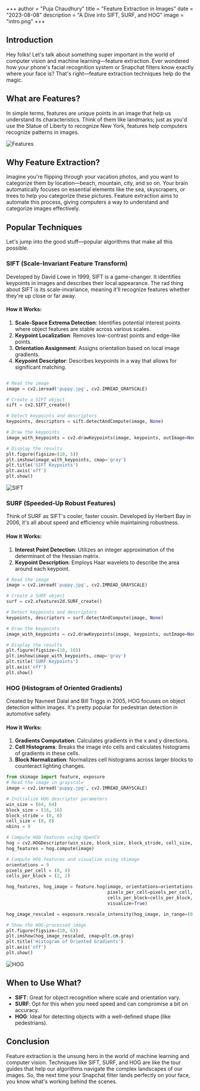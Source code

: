 +++
author = "Puja Chaudhury"
title = "Feature Extraction in Images"
date = "2023-08-08"
description = "A Dive into SIFT, SURF, and HOG"
image = "intro.png"
+++
## Introduction

Hey folks! Let's talk about something super important in the world of computer vision and machine learning—feature extraction. Ever wondered how your phone's facial recognition system or Snapchat filters know exactly where your face is? That's right—feature extraction techniques help do the magic.

## What are Features?

In simple terms, features are unique points in an image that help us understand its characteristics. Think of them like landmarks; just as you'd use the Statue of Liberty to recognize New York, features help computers recognize patterns in images.

![Features](features.png)
## Why Feature Extraction?

Imagine you're flipping through your vacation photos, and you want to categorize them by location—beach, mountain, city, and so on. Your brain automatically focuses on essential elements like the sea, skyscrapers, or trees to help you categorize these pictures. Feature extraction aims to automate this process, giving computers a way to understand and categorize images effectively.

## Popular Techniques

Let's jump into the good stuff—popular algorithms that make all this possible.

### SIFT (Scale-Invariant Feature Transform)

Developed by David Lowe in 1999, SIFT is a game-changer. It identifies keypoints in images and describes their local appearance. The rad thing about SIFT is its scale-invariance, meaning it'll recognize features whether they're up close or far away.

#### How it Works:
1. **Scale-Space Extrema Detection**: Identifies potential interest points where object features are stable across various scales.
2. **Keypoint Localization**: Removes low-contrast points and edge-like points.
3. **Orientation Assignment**: Assigns orientation based on local image gradients.
4. **Keypoint Descriptor**: Describes keypoints in a way that allows for significant matching.

```python

# Read the image
image = cv2.imread('puppy.jpg', cv2.IMREAD_GRAYSCALE)

# Create a SIFT object
sift = cv2.SIFT_create()

# Detect keypoints and descriptors
keypoints, descriptors = sift.detectAndCompute(image, None)

# Draw the keypoints
image_with_keypoints = cv2.drawKeypoints(image, keypoints, outImage=None, flags=cv2.DRAW_MATCHES_FLAGS_DRAW_RICH_KEYPOINTS)

# Display the results
plt.figure(figsize=(10, 5))
plt.imshow(image_with_keypoints, cmap='gray')
plt.title('SIFT Keypoints')
plt.axis('off')
plt.show()
```
![SIFT](sift.png)

### SURF (Speeded-Up Robust Features)

Think of SURF as SIFT's cooler, faster cousin. Developed by Herbert Bay in 2006, it's all about speed and efficiency while maintaining robustness.

#### How it Works:
1. **Interest Point Detection**: Utilizes an integer approximation of the determinant of the Hessian matrix.
2. **Keypoint Description**: Employs Haar wavelets to describe the area around each keypoint.

```python
# Read the image
image = cv2.imread('puppy.jpg', cv2.IMREAD_GRAYSCALE)

# Create a SURF object
surf = cv2.xfeatures2d.SURF_create()

# Detect keypoints and descriptors
keypoints, descriptors = surf.detectAndCompute(image, None)

# Draw the keypoints
image_with_keypoints = cv2.drawKeypoints(image, keypoints, outImage=None, flags=cv2.DRAW_MATCHES_FLAGS_DRAW_RICH_KEYPOINTS)

# Display the results
plt.figure(figsize=(10, 10))
plt.imshow(image_with_keypoints, cmap='gray')
plt.title('SURF Keypoints')
plt.axis('off')
plt.show()
```
### HOG (Histogram of Oriented Gradients)

Created by Navneet Dalal and Bill Triggs in 2005, HOG focuses on object detection within images. It's pretty popular for pedestrian detection in automotive safety.

#### How it Works:
1. **Gradients Computation**: Calculates gradients in the x and y directions.
2. **Cell Histograms**: Breaks the image into cells and calculates histograms of gradients in these cells.
3. **Block Normalization**: Normalizes cell histograms across larger blocks to counteract lighting changes.

```python
from skimage import feature, exposure
# Read the image in grayscale
image = cv2.imread('puppy.jpg', cv2.IMREAD_GRAYSCALE)

# Initialize HOG descriptor parameters
win_size = (64, 64)
block_size = (16, 16)
block_stride = (8, 8)
cell_size = (8, 8)
nbins = 9

# Compute HOG features using OpenCV
hog = cv2.HOGDescriptor(win_size, block_size, block_stride, cell_size, nbins)
hog_features = hog.compute(image)

# Compute HOG features and visualize using skimage
orientations = 9
pixels_per_cell = (8, 8)
cells_per_block = (2, 2)

hog_features, hog_image = feature.hog(image, orientations=orientations,
                                      pixels_per_cell=pixels_per_cell,
                                      cells_per_block=cells_per_block,
                                      visualize=True)

hog_image_rescaled = exposure.rescale_intensity(hog_image, in_range=(0, 10))

# Show the HOG-processed image
plt.figure(figsize=(10, 6))
plt.imshow(hog_image_rescaled, cmap=plt.cm.gray)
plt.title('Histogram of Oriented Gradients')
plt.axis('off')
plt.show()
```

![HOG](hogg.png)

## When to Use What?

- **SIFT**: Great for object recognition where scale and orientation vary.
- **SURF**: Opt for this when you need speed and can compromise a bit on accuracy.
- **HOG**: Ideal for detecting objects with a well-defined shape (like pedestrians).

## Conclusion

Feature extraction is the unsung hero in the world of machine learning and computer vision. Techniques like SIFT, SURF, and HOG are like the tour guides that help our algorithms navigate the complex landscapes of our images. So, the next time your Snapchat filter lands perfectly on your face, you know what's working behind the scenes.